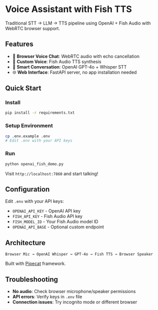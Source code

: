 # Voice Assistant with Fish TTS

Traditional STT → LLM → TTS pipeline using OpenAI + Fish Audio with WebRTC browser support.

## Features

- 🎤 **Browser Voice Chat**: WebRTC audio with echo cancellation
- 🎵 **Custom Voice**: Fish Audio TTS synthesis
- 🤖 **Smart Conversation**: OpenAI GPT-4o + Whisper STT
- 🌐 **Web Interface**: FastAPI server, no app installation needed

## Quick Start

### Install
```bash
pip install -r requirements.txt
```

### Setup Environment
```bash
cp .env.example .env
# Edit .env with your API keys
```

### Run
```bash
python openai_fish_demo.py
```

Visit `http://localhost:7860` and start talking!

## Configuration

Edit `.env` with your API keys:
- `OPENAI_API_KEY` - OpenAI API key  
- `FISH_API_KEY` - Fish Audio API key
- `FISH_MODEL_ID` - Your Fish Audio model ID
- `OPENAI_API_BASE` - Optional custom endpoint

## Architecture

```
Browser Mic → OpenAI Whisper → GPT-4o → Fish TTS → Browser Speaker
```

Built with [Pipecat](https://github.com/pipecat-ai/pipecat) framework.

## Troubleshooting

- **No audio**: Check browser microphone/speaker permissions
- **API errors**: Verify keys in `.env` file
- **Connection issues**: Try incognito mode or different browser